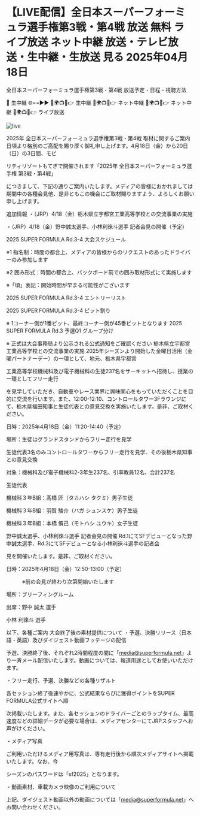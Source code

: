 # 【LIVE配信】全⽇本スーパーフォーミュラ選⼿権第3戦・第4戦 放送 無料 ライブ放送 ネット中継 放送・テレビ放送・生中継・生放送 見る 2025年04月18日

全⽇本スーパーフォーミュラ選⼿権第3戦・第4戦 放送予定・日程・視聴方法

🔴 生中継 🌐==►►
🔴🌍📺📱👉 生中継
🔴🌍📺📱👉 ネット中継
🔴🌍📺📱👉 ネット中継
🔴🌍📺📱👉 ライブ放送

![live](https://camo.githubusercontent.com/8a4f000d20f83aca3bf7ec5f350d767afa0574a8a352519fd8cfa583a6f93a33/68747470733a2f2f692e696d6775722e636f6d2f644a486b345a712e676966)

2025年 全⽇本スーパーフォーミュラ選⼿権第3戦・第4戦 取材に関するご案内
⽇頃より格別のご⾼配を賜り厚く御礼申し上げます。4⽉18⽇（⾦）から20⽇（⽇）の3⽇間、モビ

リティリゾートもてぎで開催されます「2025年 全⽇本スーパーフォーミュラ選⼿権 第3戦・第4戦」

につきまして、下記の通りご案内いたします。メディアの皆様におかれましては期間中の各種会⾒他、是⾮ともこの機会にご取材賜りますよう、よろしくお願い申し上げます。

追加情報
・（JRP）4/18（⾦）栃⽊県⽴宇都宮⼯業⾼等学校との交流事業の実施

・（JRP）4/18（⾦）野中誠太選⼿、⼩林利徠⽃選⼿ 記者会⾒の開催（予定）

2025 SUPER FORMULA Rd.3-4 ⼤会スケジュール

※1 指名制：時間の都合上、メディアの皆様からのリクエストのあったドライバーのみ参加します

※2 囲み形式：時間の都合上、バックボード前での囲み取材形式にて実施します

※「頃」表記：開始時間が早まる可能性がございます

2025 SUPER FORMULA Rd.3-4 エントリーリスト

2025 SUPER FORMULA Rd.3-4 ピット割り

※ 1コーナー側が1番ピット、最終コーナー側が45番ピットとなります
2025 SUPER FORMULA Rd.3 予選Q1 グループ分け

※ 正式は⼤会事務局より公⽰される公式通知をご確認ください
栃⽊県⽴宇都宮⼯業⾼等学校との交流事業の実施
2025年シーズンより開始した⾦曜⽇活⽤（⾦曜パートナーデー）の⼀環として、地元、栃⽊県宇都宮

⼯業⾼等学校機械科及び電⼦機械科の⽣徒237名をサーキットへ招待し、授業の⼀環としてフリー⾛⾏

を⾒学していただき、⾃動⾞やレース業界に興味関⼼をもっていただくことを⽬的に交流を⾏います。また、12:00-12:10、コントロールタワー3Fラウンジにて、栃⽊県福⽥知事と⽣徒代表との意⾒交換を実施いたします。是⾮、ご取材ください。

⽇時：2025年4⽉18⽇（⾦）11:20-14:40（予定）

場所：⽣徒はグランドスタンドからフリー⾛⾏を⾒学

⽣徒代表3名のみコントロールタワーからフリー⾛⾏を⾒学、その後栃⽊県知事との意⾒交換

対象：機械科及び電⼦機械科2-3年⽣237名、引率教員12名、合計237名

⽣徒代表

機械科３年B組：髙橋 匠（タカハシ タクミ）男⼦⽣徒

機械科３年B組：⽻賀 駿介（ハガ シュンスケ）男⼦⽣徒

機械科３年B組：本橋 侑⼰（モトハシ ユウキ）⼥⼦⽣徒

野中誠太選⼿、⼩林利徠⽃選⼿ 記者会⾒の開催
Rd.1にてSFデビューとなった野中誠太選⼿、Rd.3にてSFデビューとなる⼩林利徠⽃選⼿の記者会

⾒を開催いたします。是⾮、ご取材ください。

⽇時：2025年4⽉18⽇（⾦）12:50-13:00（予定）

　　　※前の会⾒が終わり次第開始いたします

場所：ブリーフィングルーム

出席：野中 誠太 選⼿

⼩林 利徠⽃ 選⼿

以下、各種ご案内
⼤会終了後の素材提供について
・予選、決勝リリース（⽇本語・英語）及びダイジェスト動画フッテージの配信

予選、決勝終了後、それぞれ2時間程度の間に「media@superformula.net」より⼀⻫メール配信いたします。動画については、報道⽤途としてお使いいただけます。

・フリー⾛⾏、予選、決勝などの各種リザルト

各セッション終了後速やかに、公式結果ならびに獲得ポイントをSUPER FORMULA公式サイトへ順

次掲載いたします。また、各セッションのドライバーごとのラップタイム、最⾼速度などの詳細データが必要な場合は、メディアセンターにてJRPスタッフへお声がけください。

・メディア写真

ご利⽤いただけるメディア⽤写真は、専有⾛⾏後から順次メディアサイトへ掲載いたします。なお、今

シーズンのパスワードは「sf2025」となります。

・動画素材、⾞載カメラ映像のご利⽤について

上記、ダイジェスト動画以外の動画については「media@superformula.net」へお問い合わせください。